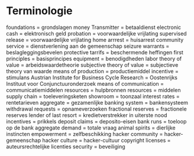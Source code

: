# Terminologie
foundations = grondslagen
money Transmitter = betaaldienst
electronic cash = elektronisch geld
probation = voorwaardelijke vrijlating
supervised release = voorwaardelijke vrijlating
home arrrest = huisarrest
community service = dienstverlening aan de gemeenschap
seizure warrants = beslagleggingsbevelen
protective tarrifs = beschermende heffingen
first principles = basisprincipes
equipment = benodigdheden
labor theory of value = arbeidswaardetheorie
subjective theory of value = subjectieve theory van waarde
means of production = productiemiddel
incentive = stimulans
Austrian Institute for Business Cycle Research = Oostenrijks Instituut voor Conjunctuuronderzoek
means of communication = communicatiemiddelen
resources = hulpbronnen
resources = middelen
supply chain = toeleveringsketen
showroom = toonzaal
interest rates = rentetarieven
aggregate = gezamenlijke
banking system = bankensysteem
withdrawal requests = opnameverzoeken
fractional reserves = fractionele reserves
lender of last resort = kredietverstrekker in uiterste nood
incentives = prikkels
deposit claims = deposito-eisen
bank runs = toeloop op de bank
aggregate demand = totale vraag
animal spirits = dierlijke instincten
empowerment = zelfbeschikking
hacker community = hacker-gemeenschap
hacker culture = hacker-cultuur
copyright licenses = auteursrechtelijke licenties
security = beveiliging
